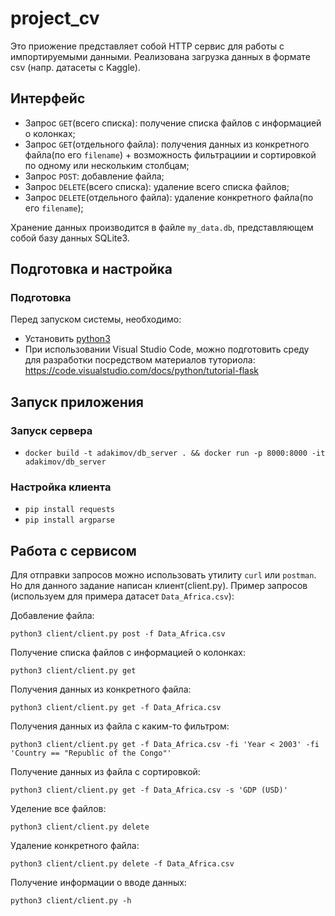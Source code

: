# project_cv

Это приожение представляет собой HTTP сервис для работы с импортируемыми данными. Реализована загрузка данных в формате csv (напр. датасеты с Kaggle).

## Интерфейс

- Запрос ``GET``(всего списка): получение списка файлов с информацией о колонках;
- Запрос ``GET``(отдельного файла): получения данных из конкретного файла(по его ``filename``) + возможность фильтрациии и сортировкой по одному или нескольким столбцам;
- Запрос ``POST``: добавление файла;
- Запрос ``DELETE``(всего списка): удаление всего списка файлов;
- Запрос ``DELETE``(отдельного файла): удаление конкретного файла(по его ``filename``);

Хранение данных производится в файле ``my_data.db``, представляющем собой базу данных SQLite3.


## Подготовка и настройка
### Подготовка
Перед запуском системы, необходимо:
- Установить [python3](https://www.python.org/download/releases/3.0/)
- При использовании Visual Studio Code, можно подготовить среду для разработки посредством материалов туториола: https://code.visualstudio.com/docs/python/tutorial-flask

## Запуск приложения
### Запуск сервера
- ``docker build -t adakimov/db_server . && docker run -p 8000:8000 -it adakimov/db_server``

### Настройка клиента
- ``pip install requests``
- ``pip install argparse``


## Работа с сервисом
Для отправки запросов можно использовать утилиту ``curl`` или ``postman``. Но для данного задание написан клиент(client.py). Пример запросов (используем для примера датасет ``Data_Africa.csv``):

Добавление файла:
  
  ```
  python3 client/client.py post -f Data_Africa.csv
  ```
Получение списка файлов с информацией о колонках:
  
  ```
  python3 client/client.py get
  ```
Получения данных из конкретного файла:
  ```
  python3 client/client.py get -f Data_Africa.csv
  ```
Получения данных из файла с каким-то фильтром:
  ```
  python3 client/client.py get -f Data_Africa.csv -fi 'Year < 2003' -fi 'Country == "Republic of the Congo"'
  ```
Получение данных из файла с сортировкой:
  ```
  python3 client/client.py get -f Data_Africa.csv -s 'GDP (USD)'
  ````
Уделение все файлов:
  ```
  python3 client/client.py delete
  ```
Удаление конкретного файла:
  ```
  python3 client/client.py delete -f Data_Africa.csv
  ```
Получение информации о вводе данных:
  ```
  python3 client/client.py -h
  ```
